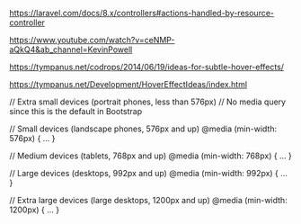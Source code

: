 https://laravel.com/docs/8.x/controllers#actions-handled-by-resource-controller

https://www.youtube.com/watch?v=ceNMP-aQkQ4&ab_channel=KevinPowell

https://tympanus.net/codrops/2014/06/19/ideas-for-subtle-hover-effects/

https://tympanus.net/Development/HoverEffectIdeas/index.html

// Extra small devices (portrait phones, less than 576px)
// No media query since this is the default in Bootstrap

// Small devices (landscape phones, 576px and up)
@media (min-width: 576px) { ... }

// Medium devices (tablets, 768px and up)
@media (min-width: 768px) { ... }

// Large devices (desktops, 992px and up)
@media (min-width: 992px) { ... }

// Extra large devices (large desktops, 1200px and up)
@media (min-width: 1200px) { ... }
